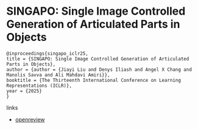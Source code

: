 # SINGAPO: Single Image Controlled Generation of Articulated Parts in Objects

```
@inproceedings{singapo_iclr25,
title = {SINGAPO: Single Image Controlled Generation of Articulated Parts in Objects},
author = {author = {Jiayi Liu and Denys Iliash and Angel X Chang and Manolis Savva and Ali Mahdavi Amiri}},
booktitle = {The Thirteenth International Conference on Learning Representations (ICLR)},
year = {2025}
}
```

links
- [openreview](https://openreview.net/forum?id=OdMqKszKSd)
